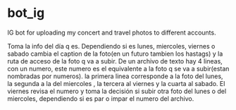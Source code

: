 # bot_ig
IG bot for uploading my concert and travel photos to different accounts.

Toma la info del día q es.
Dependiendo si es lunes, miercoles, viernes o sabado cambia el caption de la foto(en un futuro tambien los hastags) y la ruta de acceso de la foto q va a subir.
De un archivo de texto hay 4 lineas, con un numero, este numero es el equivalente a la foto q se va a subir(estan nombradas por numeros).
la primera linea corresponde  a la foto del lunes, la segunda a la del miercoles , la tercera al viernes y la cuarta al sabado.
El viernes revisa el numero y toma la decisión si subir otra foto del lunes o del miercoles, dependiendo si es par o impar el numero del archivo.



